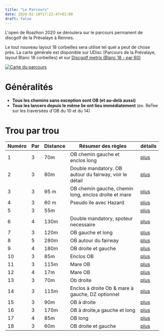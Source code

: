 ```yaml
---
title: "Le Parcours"
date: 2020-02-10T17:22:47+01:00
draft: false
---
```


L'open de Roazhon 2020 se déroulera sur le parcours permanent de discgolf de la Prévalaye à Rennes.

Le tout nouveau layout 18 corbeilles sera utilisé tel quel a peut de chose près. 
La carte générale est disponible sur UDisc (Parcours de la Prévalaye, layout Blanc 18 corbeilles) et sur [Discgolf metrix (Blanc 18 - par 60)](https://discgolfmetrix.com/?u=map&ID=17722)


[![Carte du parcours](/map.jpg)](/map.jpg)

# Généralités

 - __Tous les chemins sans exception sont OB (et au-delà aussi)__
 - __Tous les lancers depuis le même lie ont lieu immédiatement__ (ex. ReTee sur les traversées d'OB du 10 et du 14)

# Trou par trou

| Numéro | Par | Distance | Résumer des règles                                     | détails           |
|--------|-----|----------|--------------------------------------------------------|-------------------|
| 1      | 3   | 70m      | OB chemin gauche et enclos long                        | [plus](/trou/1/)  |
| 2      | 3   | 80m      | Double mandatory. OB autour du fairway, voir le détail | [plus](/trou/2/)  |
| 3      | 3   | 95 m     | OB chemin gauche, chemin long, enclos droite et mare   | [plus](/trou/3/)  |
| 4      | 3   | 60 m     | Pseudo île avec Hazard                                 | [plus](/trou/4/)  |
| 5      | 3   | 55m      |                                                        | [plus](/trou/5/)  |
| 6      | 4   | 130m     | Double mandatory, spoteur necessaire                   | [plus](/trou/6/)  |
| 7      | 3   | 120m     | OB gauche et long                                      | [plus](/trou/7/)  |
| 8      | 5   | 280m     | OB autour du fairway                                   | [plus](/trou/8/)  |
| 9      | 4   | 180m     | OB droite et gauche                                    | [plus](/trou/9/)  |
| 10     | 3   | 85m      | Enclos OB                                              | [plus](/trou/10/) |
| 11     | 3   | 115m     | Mare OB                                                | [plus](/trou/11/) |
| 12     | 4   | 17m      | Mare OB                                                | [plus](/trou/12/) |
| 13     | 3   | 70m      | Ob droite                                              | [plus](/trou/13/) |
| 14     | 3   | 115m     | Enclos à droite Ob & mare à gauche, DZ optionnel        | [plus](/trou/14/) |
| 15     | 3   | 90m      | OB à droite                                            | [plus](/trou/15/) |
| 16     | 3   | 170m     | OB à droite,a gauche et long                           | [plus](/trou/16/) |
| 17     | 4   | 85m      | OB long                                                | [plus](/trou/17/) |
| 18     | 3   | 60m      | OB droite et gauche                                    | [plus](/trou/18/) |
